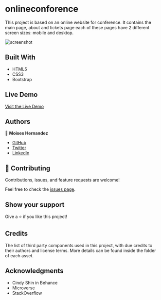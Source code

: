 # onlineconforence
This project is based on an online website for conference. 
It contains the main page, about and tickets page each of 
these pages have 2 different screen sizes: mobile and desktop.

![screenshot]()

## Built With

- HTML5
- CSS3
- Bootstrap

## Live Demo

[Visit the Live Demo]( https://mhdez221993.github.io/onlineconforence/)

## Authors


👤 **Moises Hernandez**

- [GitHub](https://github.com/Mhdez221993)
- [Twitter](https://twitter.com/MoisesH42060050)
- [LinkedIn](https://www.linkedin.com/in/moises-hernandez-9bbb17145/)

## 🤝 Contributing

Contributions, issues, and feature requests are welcome!

Feel free to check the [issues page](../../issues/).

## Show your support

Give a ⭐️ if you like this project!

## Credits

The list of third party components used in this project, with due credits to their authors and license terms. More details can be found inside the folder of each asset.


## Acknowledgments


- Cindy Shin in Behance
- Microverse
- StackOverflow
